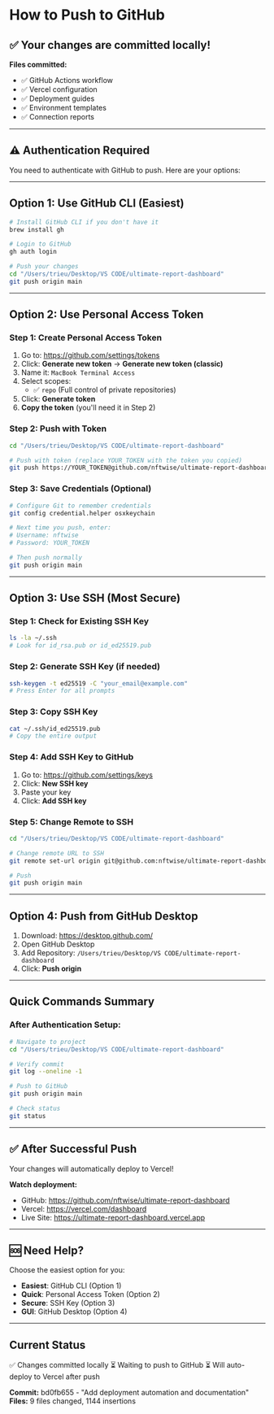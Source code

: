 # How to Push to GitHub

## ✅ Your changes are committed locally!

**Files committed:**
- ✅ GitHub Actions workflow
- ✅ Vercel configuration
- ✅ Deployment guides
- ✅ Environment templates
- ✅ Connection reports

---

## ⚠️ Authentication Required

You need to authenticate with GitHub to push. Here are your options:

---

## Option 1: Use GitHub CLI (Easiest)

```bash
# Install GitHub CLI if you don't have it
brew install gh

# Login to GitHub
gh auth login

# Push your changes
cd "/Users/trieu/Desktop/VS CODE/ultimate-report-dashboard"
git push origin main
```

---

## Option 2: Use Personal Access Token

### Step 1: Create Personal Access Token

1. Go to: https://github.com/settings/tokens
2. Click: **Generate new token** → **Generate new token (classic)**
3. Name it: `MacBook Terminal Access`
4. Select scopes:
   - ✅ `repo` (Full control of private repositories)
5. Click: **Generate token**
6. **Copy the token** (you'll need it in Step 2)

### Step 2: Push with Token

```bash
cd "/Users/trieu/Desktop/VS CODE/ultimate-report-dashboard"

# Push with token (replace YOUR_TOKEN with the token you copied)
git push https://YOUR_TOKEN@github.com/nftwise/ultimate-report-dashboard.git main
```

### Step 3: Save Credentials (Optional)

```bash
# Configure Git to remember credentials
git config credential.helper osxkeychain

# Next time you push, enter:
# Username: nftwise
# Password: YOUR_TOKEN

# Then push normally
git push origin main
```

---

## Option 3: Use SSH (Most Secure)

### Step 1: Check for Existing SSH Key

```bash
ls -la ~/.ssh
# Look for id_rsa.pub or id_ed25519.pub
```

### Step 2: Generate SSH Key (if needed)

```bash
ssh-keygen -t ed25519 -C "your_email@example.com"
# Press Enter for all prompts
```

### Step 3: Copy SSH Key

```bash
cat ~/.ssh/id_ed25519.pub
# Copy the entire output
```

### Step 4: Add SSH Key to GitHub

1. Go to: https://github.com/settings/keys
2. Click: **New SSH key**
3. Paste your key
4. Click: **Add SSH key**

### Step 5: Change Remote to SSH

```bash
cd "/Users/trieu/Desktop/VS CODE/ultimate-report-dashboard"

# Change remote URL to SSH
git remote set-url origin git@github.com:nftwise/ultimate-report-dashboard.git

# Push
git push origin main
```

---

## Option 4: Push from GitHub Desktop

1. Download: https://desktop.github.com/
2. Open GitHub Desktop
3. Add Repository: `/Users/trieu/Desktop/VS CODE/ultimate-report-dashboard`
4. Click: **Push origin**

---

## Quick Commands Summary

### After Authentication Setup:

```bash
# Navigate to project
cd "/Users/trieu/Desktop/VS CODE/ultimate-report-dashboard"

# Verify commit
git log --oneline -1

# Push to GitHub
git push origin main

# Check status
git status
```

---

## ✅ After Successful Push

Your changes will automatically deploy to Vercel!

**Watch deployment:**
- GitHub: https://github.com/nftwise/ultimate-report-dashboard
- Vercel: https://vercel.com/dashboard
- Live Site: https://ultimate-report-dashboard.vercel.app

---

## 🆘 Need Help?

Choose the easiest option for you:
- **Easiest**: GitHub CLI (Option 1)
- **Quick**: Personal Access Token (Option 2)
- **Secure**: SSH Key (Option 3)
- **GUI**: GitHub Desktop (Option 4)

---

## Current Status

✅ Changes committed locally
⏳ Waiting to push to GitHub
⏳ Will auto-deploy to Vercel after push

**Commit:** bd0fb655 - "Add deployment automation and documentation"
**Files:** 9 files changed, 1144 insertions
